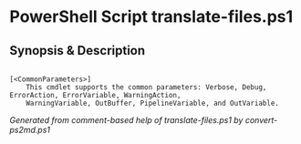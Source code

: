 # PowerShell Script translate-files.ps1

## Synopsis & Description
```powershell

```

```
[<CommonParameters>]
    This cmdlet supports the common parameters: Verbose, Debug, ErrorAction, ErrorVariable, WarningAction, 
    WarningVariable, OutBuffer, PipelineVariable, and OutVariable.
```

*Generated from comment-based help of translate-files.ps1 by convert-ps2md.ps1*
